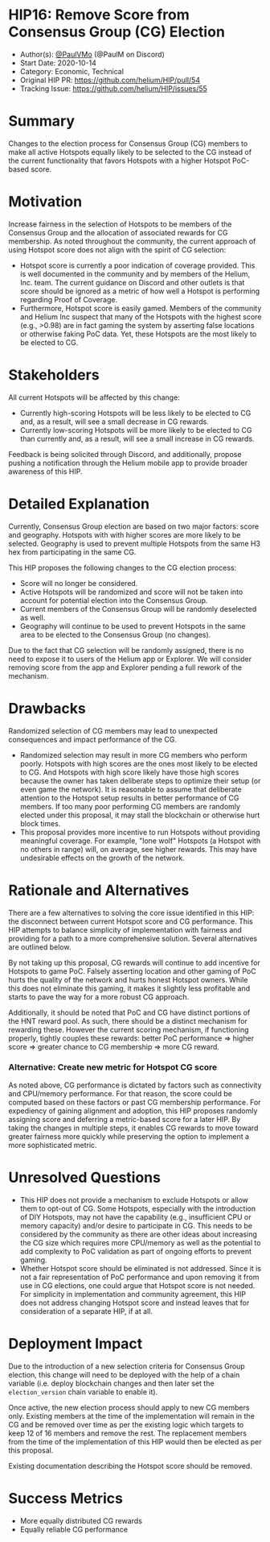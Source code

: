 # HIP16: Remove Score from Consensus Group (CG) Election

- Author(s): [@PaulVMo](https://github.com/PaulVMo) (@PaulM on Discord)
- Start Date: 2020-10-14
- Category: Economic, Technical
- Original HIP PR: <https://github.com/helium/HIP/pull/54>
- Tracking Issue: <https://github.com/helium/HIP/issues/55>

# Summary

Changes to the election process for Consensus Group (CG) members to make all active Hotspots equally
likely to be selected to the CG instead of the current functionality that favors Hotspots with a
higher Hotspot PoC-based score.

# Motivation

Increase fairness in the selection of Hotspots to be members of the Consensus Group and the
allocation of associated rewards for CG membership. As noted throughout the community, the current
approach of using Hotspot score does not align with the spirit of CG selection:

- Hotspot score is currently a poor indication of coverage provided. This is well documented in the
  community and by members of the Helium, Inc. team. The current guidance on Discord and other
  outlets is that score should be ignored as a metric of how well a Hotspot is performing regarding
  Proof of Coverage.
- Furthermore, Hotspot score is easily gamed. Members of the community and Helium Inc suspect that
  many of the Hotspots with the highest score (e.g., >0.98) are in fact gaming the system by
  asserting false locations or otherwise faking PoC data. Yet, these Hotspots are the most likely to
  be elected to CG.

# Stakeholders

All current Hotspots will be affected by this change:

- Currently high-scoring Hotspots will be less likely to be elected to CG and, as a result, will see
  a small decrease in CG rewards.
- Currently low-scoring Hotspots will be more likely to be elected to CG than currently and, as a
  result, will see a small increase in CG rewards.

Feedback is being solicited through Discord, and additionally, propose pushing a notification
through the Helium mobile app to provide broader awareness of this HIP.

# Detailed Explanation

Currently, Consensus Group election are based on two major factors: score and geography. Hotspots
with with higher scores are more likely to be selected. Geography is used to prevent multiple
Hotspots from the same H3 hex from participating in the same CG.

This HIP proposes the following changes to the CG election process:

- Score will no longer be considered.
- Active Hotspots will be randomized and score will not be taken into account for potential election
  into the Consensus Group.
- Current members of the Consensus Group will be randomly deselected as well.
- Geography will continue to be used to prevent Hotspots in the same area to be elected to the
  Consensus Group (no changes).

Due to the fact that CG selection will be randomly assigned, there is no need to expose it to users
of the Helium app or Explorer. We will consider removing score from the app and Explorer pending a
full rework of the mechanism.

# Drawbacks

Randomized selection of CG members may lead to unexpected consequences and impact performance of the
CG.

- Randomized selection may result in more CG members who perform poorly. Hotspots with high scores
  are the ones most likely to be elected to CG. And Hotspots with high score likely have those high
  scores because the owner has taken deliberate steps to optimize their setup (or even game the
  network). It is reasonable to assume that deliberate attention to the Hotspot setup results in
  better performance of CG members. If too many poor performing CG members are randomly elected
  under this proposal, it may stall the blockchain or otherwise hurt block times.
- This proposal provides more incentive to run Hotspots without providing meaningful coverage. For
  example, "lone wolf" Hotspots (a Hotspot with no others in range) will, on average, see higher
  rewards. This may have undesirable effects on the growth of the network.

# Rationale and Alternatives

There are a few alternatives to solving the core issue identified in this HIP: the disconnect
between current Hotspot score and CG performance. This HIP attempts to balance simplicity of
implementation with fairness and providing for a path to a more comprehensive solution. Several
alternatives are outlined below.

By not taking up this proposal, CG rewards will continue to add incentive for Hotspots to game PoC.
Falsely asserting location and other gaming of PoC hurts the quality of the network and hurts honest
Hotspot owners. While this does not eliminate this gaming, it makes it slightly less profitable and
starts to pave the way for a more robust CG approach.

Additionally, it should be noted that PoC and CG have distinct portions of the HNT reward pool. As
such, there should be a distinct mechanism for rewarding these. However the current scoring
mechanism, if functioning properly, tightly couples these rewards: better PoC performance => higher
score => greater chance to CG membership => more CG reward.

### Alternative: Create new metric for Hotspot CG score

As noted above, CG performance is dictated by factors such as connectivity and CPU/memory
performance. For that reason, the score could be computed based on these factors or past CG
membership performance. For expediency of gaining alignment and adoption, this HIP proposes randomly
assigning score and deferring a metric-based score for a later HIP. By taking the changes in
multiple steps, it enables CG rewards to move toward greater fairness more quickly while preserving
the option to implement a more sophisticated metric.

# Unresolved Questions

- This HIP does not provide a mechanism to exclude Hotspots or allow them to opt-out of CG. Some
  Hotspots, especially with the introduction of DIY Hotspots, may not have the capability (e.g.,
  insufficient CPU or memory capacity) and/or desire to participate in CG. This needs to be
  considered by the community as there are other ideas about increasing the CG size which requires
  more CPU/memory as well as the potential to add complexity to PoC validation as part of ongoing
  efforts to prevent gaming.
- Whether Hotspot score should be eliminated is not addressed. Since it is not a fair representation
  of PoC performance and upon removing it from use in CG elections, one could argue that Hotspot
  score is not needed. For simplicity in implementation and community agreement, this HIP does not
  address changing Hotspot score and instead leaves that for consideration of a separate HIP, if at
  all.

# Deployment Impact

Due to the introduction of a new selection criteria for Consensus Group election, this change will
need to be deployed with the help of a chain variable (i.e. deploy blockchain changes and then later
set the `election_version` chain variable to enable it).

Once active, the new election process should apply to new CG members only. Existing members at the
time of the implementation will remain in the CG and be removed over time as per the existing logic
which targets to keep 12 of 16 members and remove the rest. The replacement members from the time of
the implementation of this HIP would then be elected as per this proposal.

Existing documentation describing the Hotspot score should be removed.

# Success Metrics

- More equally distributed CG rewards
- Equally reliable CG performance
